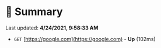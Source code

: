 # 📖 Summary
Last updated: **4/24/2021, 9:58:33 AM**

- `GET` [https://google.com](https://google.com) - **Up** (102ms)
